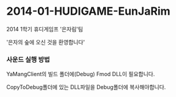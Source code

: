 2014-01-HUDIGAME-EunJaRim 
=========================

2014 1학기 휴디게임프 '은자림'팀

'은자의 숲에 오신 것을 환영합니다'




### 사운드 실행 방법

YaMangClient의 빌드 폴더에(Debug) Fmod DLL이 필요합니다.

CopyToDebug폴더에 있는 DLL파일을 Debug폴더에 복사해야합니다.

